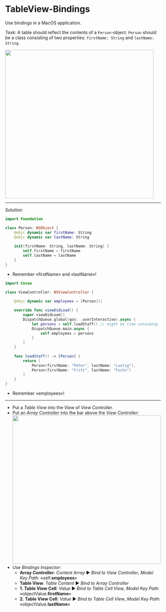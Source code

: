 # TableView-Bindings

Use bindings in a MacOS application.

*Task*: A table should reflect the contents of a `Person`-object. `Person` should be a class consisting of two properties: `firstName: String` and `lastName: String`.

<img src="https://lh3.googleusercontent.com/pw/ACtC-3fdkmPepZzzXf8U-bY-eNwhYIY_Y70K_YagPZSqkFgpRDqLHtPjUWz8OaVklmpiR8gu7-Xp9bvtUhFaJuMlhGdSoaQhuPpm7Q461qHzjkO9Q7WNlDbthSxab0KcEdP6ZET5eKSsPHDRRB5dmu0rxRKB=w1184-h808-no?authuser=0" width=480>

---

*Solution*:

```swift
import Foundation

class Person: NSObject {
    @objc dynamic var firstName: String
    @objc dynamic var lastName: String
    
    init(firstName: String, lastName: String) {
        self.firstName = firstName
        self.lastName = lastName
    }
}
```

* Remember «firstName» and «lastName»!

```swift
import Cocoa

class ViewController: NSViewController {
    
    @objc dynamic var employees = [Person]()

    override func viewDidLoad() {
        super.viewDidLoad()
        DispatchQueue.global(qos: .userInteractive).async {
            let persons = self.loadStaff() // might be time consuming
            DispatchQueue.main.async {
                self.employees = persons
            }
        }
    }
    
    func loadStaff() -> [Person] {
        return [
            Person(firstName: "Peter", lastName: "Lustig"),
            Person(firstName: "Fritz", lastName: "Fuchs")
        ]
    }
}
```

* Remember «employees»!

---

* Put a *Table View* into the *View* of *View Controller*.
* Put an *Array Controller* into the bar above the *View Controller*:
	<img src="https://lh3.googleusercontent.com/pw/ACtC-3fBwrO5jIAFY5MAl_5IIzdNcyFXLJf3dYqyFIozDGDfIMkr1ug3KXLoArueMoPt1lEpHEnbGBapj_gKszsOY0xrhnsewuKEtlBdgh0thW1tZoQB0YchX57_6hrZ4ylRJvppHxjBnRbrF0_wxCdCrXwz=w1012-h868-no?authuser=0" width=480>
* Use *Bindings Inspector*:
	* **Array Controller**: *Content Array* ▶︎ *Bind to View Controller*, *Model Key Path*: «self.**employees**»
	* **Table View**: *Table Content* ▶︎ *Bind to Array Controller*
	* **1. Table View Cell**: *Value* ▶︎ *Bind to Table Cell View*, *Model Key Path*: «objectValue.**firstName**»
	* **2. Table View Cell**: *Value* ▶︎ *Bind to Table Cell View*, *Model Key Path*: «objectValue.**lastName**»
